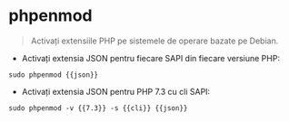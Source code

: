 # phpenmod

> Activați extensiile PHP pe sistemele de operare bazate pe Debian.

- Activați extensia JSON pentru fiecare SAPI din fiecare versiune PHP:

`sudo phpenmod {{json}}`

- Activați extensia JSON pentru PHP 7.3 cu cli SAPI:

`sudo phpenmod -v {{7.3}} -s {{cli}} {{json}}`
